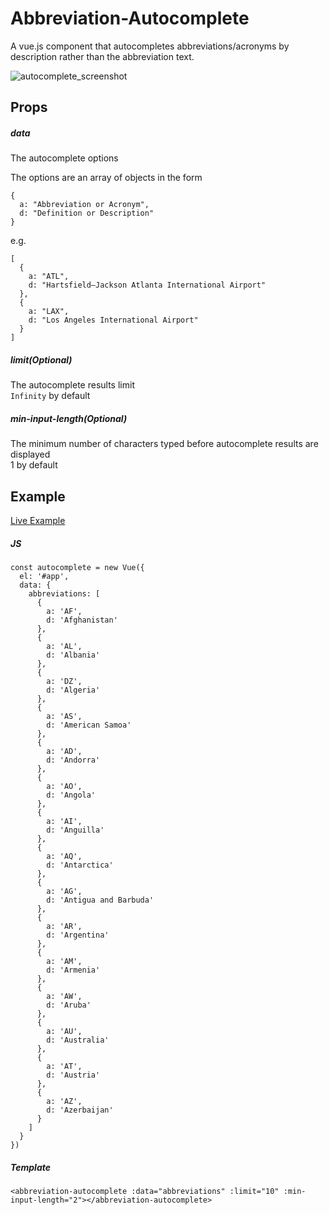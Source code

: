 # Abbreviation-Autocomplete
A vue.js component that autocompletes abbreviations/acronyms by description rather than the abbreviation text.

![autocomplete_screenshot](https://user-images.githubusercontent.com/8918762/72185093-e6280380-33e9-11ea-92ca-d0651b09771f.png)

## Props
##### data
The autocomplete options

The options are an array of objects in the form

    {
      a: "Abbreviation or Acronym",
      d: "Definition or Description"
    }

e.g.

    [
      {
        a: "ATL",
        d: "Hartsfield–Jackson Atlanta International Airport"
      },
      {
        a: "LAX",
        d: "Los Angeles International Airport"
      }
    ]

##### limit(Optional)
The autocomplete results limit  
`Infinity` by default
##### min-input-length(Optional)
The minimum number of characters typed before autocomplete results are displayed  
1 by default

## Example
[Live Example](https://firelemons.github.io/AutocompleteExample/)
##### JS
    const autocomplete = new Vue({
      el: '#app',
      data: {
        abbreviations: [
          {
            a: 'AF',
            d: 'Afghanistan'
          },
          {
            a: 'AL',
            d: 'Albania'
          },
          {
            a: 'DZ',
            d: 'Algeria'
          },
          {
            a: 'AS',
            d: 'American Samoa'
          },
          {
            a: 'AD',
            d: 'Andorra'
          },
          {
            a: 'AO',
            d: 'Angola'
          },
          {
            a: 'AI',
            d: 'Anguilla'
          },
          {
            a: 'AQ',
            d: 'Antarctica'
          },
          {
            a: 'AG',
            d: 'Antigua and Barbuda'
          },
          {
            a: 'AR',
            d: 'Argentina'
          },
          {
            a: 'AM',
            d: 'Armenia'
          },
          {
            a: 'AW',
            d: 'Aruba'
          },
          {
            a: 'AU',
            d: 'Australia'
          },
          {
            a: 'AT',
            d: 'Austria'
          },
          {
            a: 'AZ',
            d: 'Azerbaijan'
          }
        ]
      }
    })
##### Template
    <abbreviation-autocomplete :data="abbreviations" :limit="10" :min-input-length="2"></abbreviation-autocomplete>
